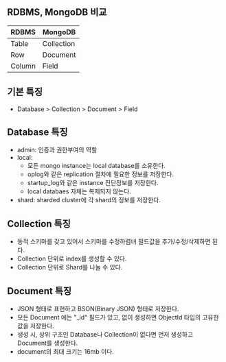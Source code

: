 ## RDBMS, MongoDB 비교 
|RDBMS|MongoDB|
|-----|-----|
|Table|Collection|
|Row|Document|
|Column|Field|

## 기본 특징
- Database > Collection > Document > Field

## Database 특징
- admin: 인증과 권한부여의 역할
- local: 
    - 모든 mongo instance는 local database를 소유한다.
    - oplog와 같은 replication 절차에 필요한 정보를 저장한다.
    - startup_log와 같은 instance 진단정보를 저장한다.
    - local databaes 자체는 복제되지 않는다.
 - shard: sharded cluster에 각 shard의 정보를 저장한다.
   
## Collection 특징
- 동적 스키마를 갖고 있어서 스키마를 수정하렴녀 필드값을 추가/수정/삭제하면 된다.
- Collection 단위로 index를 생성할 수 있다.
- Collection 단위로 Shard를 나눌 수 있다.

## Document 특징
- JSON 형태로 표현하고 BSON(Binary JSON) 형태로 저장한다.
- 모든 Document 에는 "_id" 필드가 있고, 없이 생성하면 ObjectId 타입의 고유한 값을 저장한다.
- 생성 시, 상위 구조인 Database나 Collection이 없다면 먼저 생성하고 Document를 생성한다.
- document의 최대 크기는 16mb 이다.


